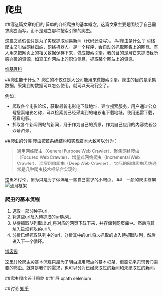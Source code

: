 # 爬虫
##写这篇文章的目的
简单的介绍爬虫的基本概念。这篇文章主要是围绕了自己需求爬虫而写。而不是建立那种搜索引擎的爬虫。

这篇文章假设只是为了实现抓取网易新闻（代码还没写）。
##爬虫是什么？
网络爬虫又叫做网络蜘蛛，网络机器人。是一个程序，会自动的抓取网络上的网页。有人用来把网页上的相关数据保存下来，做成搜索引擎。我的目的是用它来抓取我所感兴趣的资源，如查工作网站上的职位信息，抓取某个网站上的资源。
	
[维基百科](https://en.wikipedia.org/wiki/Web_crawler) 

##爬虫能干什么？
爬虫的不仅仅是大公司能用来做搜索引擎。爬虫的目的是采集数据，采集到的数据可以怎么使用，就可以天马行空了。

例如：

- 爬取各个电影论坛，获取最新电影电下载地址，建立搜索服务，用户通过公众号搜索电影名称，可以检索到已经采集到的电影电下载地址，使用迅雷下载，观看电影。
- 抓取各个新闻网站的新闻，用于作为自己的资源，作为自己应用的内容或者公众号资源。
　	

##爬虫的分类
爬虫按照系统结构和实现技术大致可以分为：
> 通用网络爬虫（General Purpose Web Crawler）、聚焦网络爬虫（Focused Web Crawler）、增量式网络爬虫（Incremental Web Crawler）、深层网络爬虫（Deep Web Crawler）。 实际的网络爬虫系统通常是几种爬虫技术相结合实现的

这里不讨论，因为只是为了做满足一些自己需求的小爬虫。
##　一般的爬虫框架
![通用框架](/home/mm/code_dept/python/spider/data/20150109220002921.png) 

### 爬虫的基本流程
1. 选取一部分种子url.
2. 将这些url放入待抓取的url队列。
3. 从待抓取队列取出url,将对应的网页下载下来，并存储到网页库中。然后将其放入已经抓取的url队.
4. 分析已经抓取队列中的url，分析其中的url,将未抓取的放入待抓取队列，然后进入下一个循环。

[博客园](http://www.cnblogs.com/wawlian/archive/2012/06/18/2553061.html)

 这里讨论爬虫的基本流程只是为了明白通用爬虫的基本框架，借鉴它来实现我们需要的爬虫。就算是我们的需求，也可以分为已经爬取过的新闻和未爬取过的新闻。

##爬虫程序设计思路
##扩展
xpath
selenium

##讨论
[知乎](https://www.zhihu.com/question/20899988)